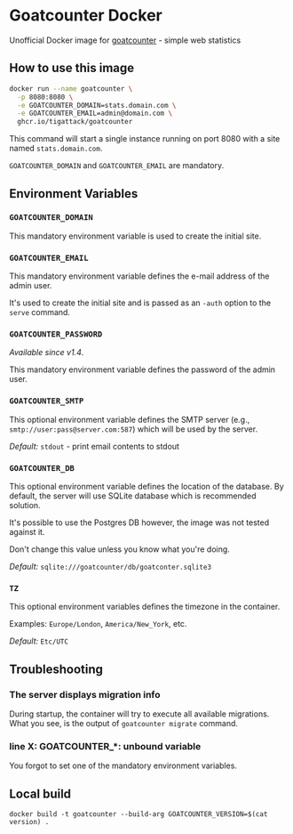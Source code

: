 # Goatcounter Docker

Unofficial Docker image for [goatcounter](https://github.com/arp242/goatcounter) - simple web statistics

## How to use this image

```bash
docker run --name goatcounter \
  -p 8080:8080 \
  -e GOATCOUNTER_DOMAIN=stats.domain.com \
  -e GOATCOUNTER_EMAIL=admin@domain.com \
  ghcr.io/tigattack/goatcounter
```

This command will start a single instance running on port 8080 with a site named `stats.domain.com`.

`GOATCOUNTER_DOMAIN` and `GOATCOUNTER_EMAIL` are mandatory.

## Environment Variables

### `GOATCOUNTER_DOMAIN`

This mandatory environment variable is used to create the initial site.

### `GOATCOUNTER_EMAIL`

This mandatory environment variable defines the e-mail address of the admin user.  

It's used to create the initial site and is passed as an `-auth` option to the `serve` command.

### `GOATCOUNTER_PASSWORD`

_Available since v1.4_.

This mandatory environment variable defines the password of the admin user.

### `GOATCOUNTER_SMTP`

This optional environment variable defines the SMTP server (e.g., `smtp://user:pass@server.com:587`) which will be used by the server. 

_Default:_ `stdout` - print email contents to stdout

### `GOATCOUNTER_DB`

This optional environment variable defines the location of the database. By default, the server will use SQLite database which is recommended solution. 

It's possible to use the Postgres DB however, the image was not tested against it.  

Don't change this value unless you know what you're doing.

_Default:_ `sqlite:///goatcounter/db/goatconter.sqlite3`

### `TZ`

This optional environment variables defines the timezone in the container.

Examples: `Europe/London`, `America/New_York`, etc.

_Default:_ `Etc/UTC`

## Troubleshooting

### The server displays migration info

During startup, the container will try to execute all available migrations. What you see, is the output of `goatcounter migrate` command.

### line X: GOATCOUNTER_*: unbound variable

You forgot to set one of the mandatory environment variables.

## Local build

`docker build -t goatcounter --build-arg GOATCOUNTER_VERSION=$(cat version) .`
